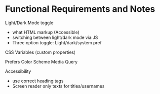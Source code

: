 # Functional Requirements and Notes

Light/Dark Mode toggle

- what HTML markup (Accessible)
- switching between light/dark mode via JS
- Three option toggle: Light/dark/system pref

CSS Variables (custom properties)

Prefers Color Scheme Media Query

Accessibility

- use correct heading tags
- Screen reader only texts for titles/usernames